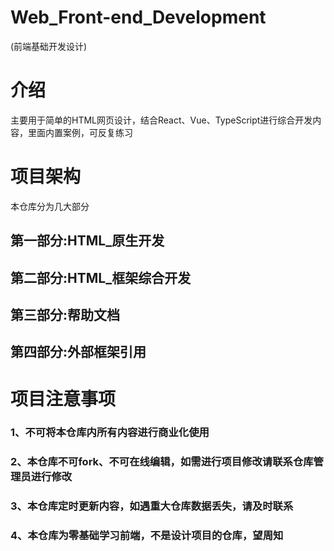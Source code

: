 # Web_Front-end_Development
(前端基础开发设计)
# 介绍
主要用于简单的HTML网页设计，结合React、Vue、TypeScript进行综合开发内容，里面内置案例，可反复练习

# 项目架构
本仓库分为几大部分
## 第一部分:HTML_原生开发
## 第二部分:HTML_框架综合开发
## 第三部分:帮助文档
## 第四部分:外部框架引用
# 项目注意事项
### 1、不可将本仓库内所有内容进行商业化使用  
### 2、本仓库不可fork、不可在线编辑，如需进行项目修改请联系仓库管理员进行修改  
### 3、本仓库定时更新内容，如遇重大仓库数据丢失，请及时联系  
### 4、本仓库为零基础学习前端，不是设计项目的仓库，望周知  